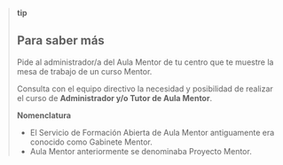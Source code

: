 > **tip**
>
> ## Para saber más
>
> Pide al administrador/a del Aula Mentor de tu centro que te muestre la mesa de trabajo de un curso Mentor.
>
> Consulta con el equipo directivo la necesidad y posibilidad de realizar el curso de **Administrador y/o Tutor de Aula Mentor**.
>
> **Nomenclatura**
>
> * El Servicio de Formación Abierta de Aula Mentor antiguamente era conocido como Gabinete Mentor.
> * Aula Mentor anteriormente se denominaba Proyecto Mentor.



